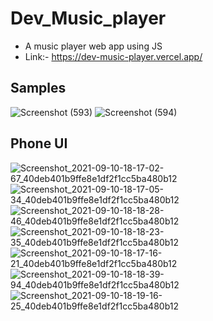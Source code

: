 # Dev_Music_player
- A music player web app using JS
- Link:- https://dev-music-player.vercel.app/
## Samples
![Screenshot (593)](https://user-images.githubusercontent.com/75971776/132856073-3a415f58-b6e5-45d0-b9f3-63f9c28df6b5.png)
![Screenshot (594)](https://user-images.githubusercontent.com/75971776/132856080-5b0892ca-cca4-4456-a61e-84e97818910d.png)
## Phone UI
![Screenshot_2021-09-10-18-17-02-67_40deb401b9ffe8e1df2f1cc5ba480b12](https://user-images.githubusercontent.com/75971776/132857117-bed2ac9c-8331-4ed5-a0d6-7ce74ae675f3.jpg)
![Screenshot_2021-09-10-18-17-05-34_40deb401b9ffe8e1df2f1cc5ba480b12](https://user-images.githubusercontent.com/75971776/132857126-fb5c99f8-e416-4c27-aba1-18737371456d.jpg)
![Screenshot_2021-09-10-18-18-28-46_40deb401b9ffe8e1df2f1cc5ba480b12](https://user-images.githubusercontent.com/75971776/132857133-97ec98fa-795f-49ca-8760-7816b8cc5947.jpg)
![Screenshot_2021-09-10-18-18-23-35_40deb401b9ffe8e1df2f1cc5ba480b12](https://user-images.githubusercontent.com/75971776/132857141-19869e4e-e88a-46d8-8dae-6b1bdeb2ff0f.jpg)
![Screenshot_2021-09-10-18-17-16-21_40deb401b9ffe8e1df2f1cc5ba480b12](https://user-images.githubusercontent.com/75971776/132857152-37a6dd62-b124-43a0-99d2-ac43f6d921d6.jpg)
![Screenshot_2021-09-10-18-18-39-94_40deb401b9ffe8e1df2f1cc5ba480b12](https://user-images.githubusercontent.com/75971776/132857160-1b3e7781-0681-4ded-a138-e7def9199827.jpg)
![Screenshot_2021-09-10-18-19-16-25_40deb401b9ffe8e1df2f1cc5ba480b12](https://user-images.githubusercontent.com/75971776/132857167-4febdc0e-f503-4e1e-af6f-7aa0c4409df2.jpg)



